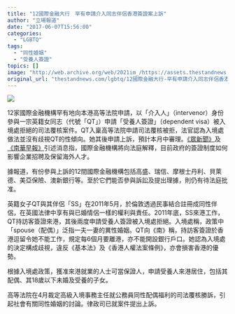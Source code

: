 ```yaml
---
title: "12國際金融大行　罕有申請介入同志伴侶香港簽證案上訴"
author: "立場報道"
date: "2017-06-07T15:56:00"
categories:
  - "LGBTQ"
tags:
  - "同性婚姻"
  - "受養人簽證"
topics: []
image: "http://web.archive.org/web/2021im_/https://assets.thestandnews.com/media/photos/lgbtq-07_FlL1G.png"
original_url: "thestandnews.com/lgbtq/12國際金融大行-罕有申請介入同志伴侶香港簽證案上訴"
---
```

![](http://web.archive.org/web/2021im_/https://assets.thestandnews.com/media/photos/lgbtq-07_FlL1G.png)

12家國際金融機構罕有地向本港高等法院申請，以「介入人」（intervenor）身份參與一宗英籍女同志（代號「QT」）申請「受養人簽證」（dependent visa）被入境處拒絕的司法覆核案件。QT入稟高等法院申請司法覆核被拒，法官認為入境處做法並沒有歧視QT的性傾向。她其後申請上訴，預計本月中審理。[《眾新聞》](http://web.archive.org/web/20211229132658/https://www.hkcnews.com/article/4448/qt%E6%A1%88-%E5%90%8C%E6%80%A7%E5%A9%9A%E5%A7%BB-4449/%E9%AB%98%E7%9B%9B%E7%91%9E%E4%BF%A1%E7%AD%8912%E9%96%93%E5%9C%8B%E9%9A%9B%E5%A4%A7%E8%A1%8C-%E5%8A%A0%E5%85%A5%E5%90%8C%E5%BF%97%E4%BC%B4%E4%BE%B6%E7%B0%BD%E8%AD%89%E6%A1%88%E4%B8%8A%E8%A8%B4)及[《南華早報》](http://web.archive.org/web/20211229132658/http://www.scmp.com/news/hong-kong/economy/article/2097223/leading-financial-firms-support-expat-lesbian-couple-legal)引述消息指，國際金融機構將向法庭解釋，目前政府的簽證制度如何影響企業招聘及保留海外人才。

據報道，有份參與上訴的12間國際金融機構包括高盛、瑞信、摩根士丹利、貝萊德、美亞保險、澳新銀行等。至於它們能否參與訴訟及提出理據，則仍有待法庭批准。

英籍女子QT與其伴侶「SS」在2011年5月，於倫敦透過民事結合註冊成同性伴侶，在英國法律中享有與已婚情侶一樣的權利與責任。2011年底，SS來港工作，QT持訪客簽證來港，其後兩度申請受養人簽證被入境處拒絕。入境處稱，政策中「spouse（配偶）」泛指一夫一妻的異性婚姻。QT向《南》稱，持訪客簽證於香港逗留令她不能工作，規定每6個月要離港，亦不能開設銀行戶口。她認為入境處的決定構成歧視，違反《基本法》及《香港人權法案條例》，亦會損害香港的優勢。

根據入境處政策，獲准來港就業的人士可當保證人，申請受養人來港居住，包括其配偶、其18歲以下未婚及受養的子女。

高等法院在4月裁定高級入境事務主任就公務員同性配偶福利的司法覆核勝訴，引起社會有關同性婚姻的討論。律政司已就案件提出上訴。